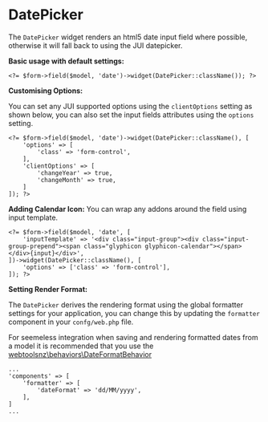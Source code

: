 # DatePicker

The `DatePicker` widget renders an html5 date input field where possible, otherwise it will fall back to using the JUI datepicker.

**Basic usage with default settings:**

```
<?= $form->field($model, 'date')->widget(DatePicker::className()); ?>
```

**Customising Options:**

You can set any JUI supported options using the `clientOptions` setting as shown below,
you can also set the input fields attributes using the `options` setting.

```
<?= $form->field($model, 'date')->widget(DatePicker::className(), [
    'options' => [
        'class' => 'form-control',
    ],
    'clientOptions' => [
        'changeYear' => true,
        'changeMonth' => true,
    ]
]); ?>
```

**Adding Calendar Icon:**
You can wrap any addons around the field using input template.

```
<?= $form->field($model, 'date', [
    'inputTemplate' => '<div class="input-group"><div class="input-group-prepend"><span class="glyphicon glyphicon-calendar"></span></div>{input}</div>',
])->widget(DatePicker::className(), [
    'options' => ['class' => 'form-control'],
]); ?>
```

**Setting Render Format:**

The `DatePicker` derives the rendering format using the global formatter settings for your application, you can
change this by updating the `formatter` component in your `confg/web.php` file.

For seemeless integration when saving and rendering formatted dates from a model it is recommended that you use the
[webtoolsnz\behaviors\DateFormatBehavior](https://github.com/webtoolsnz/yii2-behaviors/blob/master/src/DateFormatBehavior.php)

```
...
'components' => [
    'formatter' => [
        'dateFormat' => 'dd/MM/yyyy',
    ],
]
...
```
